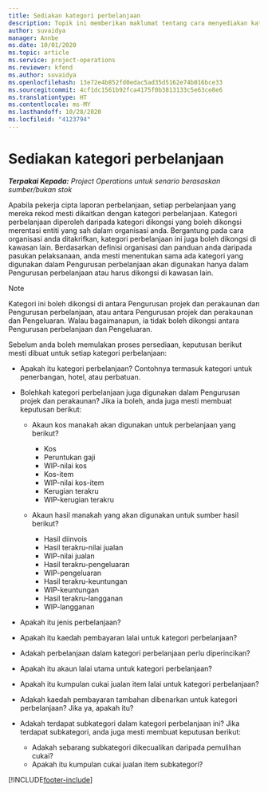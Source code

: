 ```yaml
---
title: Sediakan kategori perbelanjaan
description: Topik ini memberikan maklumat tentang cara menyediakan kategori perbelanjaan dan kategori dikongsi untuk laporan perbelanjaan.
author: suvaidya
manager: Annbe
ms.date: 10/01/2020
ms.topic: article
ms.service: project-operations
ms.reviewer: kfend
ms.author: suvaidya
ms.openlocfilehash: 13e72e4b852fd0edac5ad35d5162e74b016bce33
ms.sourcegitcommit: 4cf1dc1561b92fca4175f0b3813133c5e63ce8e6
ms.translationtype: HT
ms.contentlocale: ms-MY
ms.lasthandoff: 10/28/2020
ms.locfileid: "4123794"
---
```

# <a name="set-up-expense-categories"></a>Sediakan kategori perbelanjaan

_**Terpakai Kepada:** Project Operations untuk senario berasaskan sumber/bukan stok_

Apabila pekerja cipta laporan perbelanjaan, setiap perbelanjaan yang mereka rekod mesti dikaitkan dengan kategori perbelanjaan. Kategori perbelanjaan diperoleh daripada kategori dikongsi yang boleh dikongsi merentasi entiti yang sah dalam organisasi anda. Bergantung pada cara organisasi anda ditakrifkan, kategori perbelanjaan ini juga boleh dikongsi di kawasan lain. Berdasarkan definisi organisasi dan panduan anda daripada pasukan pelaksanaan, anda mesti menentukan sama ada kategori yang digunakan dalam Pengurusan perbelanjaan akan digunakan hanya dalam Pengurusan perbelanjaan atau harus dikongsi di kawasan lain.

> [!NOTE]
> Kategori ini boleh dikongsi di antara Pengurusan projek dan perakaunan dan Pengurusan perbelanjaan, atau antara Pengurusan projek dan perakaunan dan Pengeluaran. Walau bagaimanapun, ia tidak boleh dikongsi antara Pengurusan perbelanjaan dan Pengeluaran.

Sebelum anda boleh memulakan proses persediaan, keputusan berikut mesti dibuat untuk setiap kategori perbelanjaan:

- Apakah itu kategori perbelanjaan? Contohnya termasuk kategori untuk penerbangan, hotel, atau perbatuan.
- Bolehkah kategori perbelanjaan juga digunakan dalam Pengurusan projek dan perakaunan? Jika ia boleh, anda juga mesti membuat keputusan berikut:

    - Akaun kos manakah akan digunakan untuk perbelanjaan yang berikut?

        - Kos
        - Peruntukan gaji
        - WIP-nilai kos
        - Kos-item
        - WIP-nilai kos-item
        - Kerugian terakru
        - WIP-kerugian terakru

    - Akaun hasil manakah yang akan digunakan untuk sumber hasil berikut?

        - Hasil diinvois
        - Hasil terakru-nilai jualan
        - WIP-nilai jualan
        - Hasil terakru-pengeluaran
        - WIP-pengeluaran
        - Hasil terakru-keuntungan
        - WIP-keuntungan
        - Hasil terakru-langganan
        - WIP-langganan

- Apakah itu jenis perbelanjaan?
- Apakah itu kaedah pembayaran lalai untuk kategori perbelanjaan?
- Adakah perbelanjaan dalam kategori perbelanjaan perlu diperincikan?
- Apakah itu akaun lalai utama untuk kategori perbelanjaan?
- Apakah itu kumpulan cukai jualan item lalai untuk kategori perbelanjaan?
- Adakah kaedah pembayaran tambahan dibenarkan untuk kategori perbelanjaan? Jika ya, apakah itu?
- Adakah terdapat subkategori dalam kategori perbelanjaan ini? Jika terdapat subkategori, anda juga mesti membuat keputusan berikut:

    - Adakah sebarang subkategori dikecualikan daripada pemulihan cukai?
    - Apakah itu kumpulan cukai jualan item subkategori?


[!INCLUDE[footer-include](../includes/footer-banner.md)]